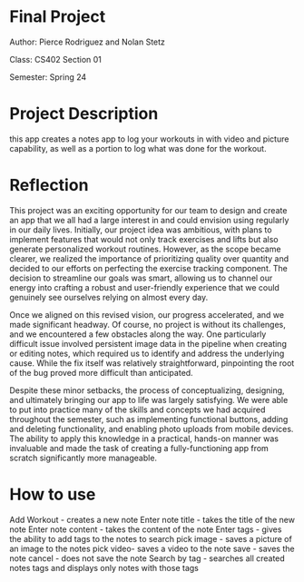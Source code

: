 # Final Project

Author: Pierce Rodriguez and Nolan Stetz

Class: CS402 Section 01

Semester: Spring 24

# Project Description

this app creates a notes app to log your workouts in with video and picture capability, as well as a portion to log what was done for the workout. 

# Reflection
This project was an exciting opportunity for our team to design and create an app that we all had a large interest in and could envision using regularly in 
our daily lives. Initially, our project idea was ambitious, with plans to implement features that would not only track exercises and lifts but also 
generate personalized workout routines. However, as the scope became clearer, we realized the importance of prioritizing quality over quantity and decided to 
our efforts on perfecting the exercise tracking component. The decision to streamline our goals was smart, allowing us to channel our energy into crafting a 
robust and user-friendly experience that we could genuinely see ourselves relying on almost every day.

Once we aligned on this revised vision, our progress accelerated, and we made significant headway. Of course, no project is without its challenges, and we encountered 
a few obstacles along the way. One particularly difficult issue involved persistent image data in the pipeline when creating or editing notes, which required us to identify
and address the underlying cause. While the fix itself was relatively straightforward, pinpointing the root of the bug proved more difficult than anticipated.

Despite these minor setbacks, the process of conceptualizing, designing, and ultimately bringing our app to life was largely satisfying. We were able to put into practice many of 
the skills and concepts we had acquired throughout the semester, such as implementing functional buttons, adding and deleting functionality, and enabling photo uploads from mobile devices.
The ability to apply this knowledge in a practical, hands-on manner was invaluable and made the task of creating a fully-functioning app from scratch significantly more manageable.

# How to use

Add Workout - creates a new note
Enter note title - takes the title of the new note
Enter note content - takes the content of the note
Enter tags - gives the ability to add tags to the notes to search
pick image - saves a picture of an image to the notes
pick video- saves a video to the note
save - saves the note
cancel - does not save the note
Search by tag - searches all created notes tags and displays only notes with those tags
